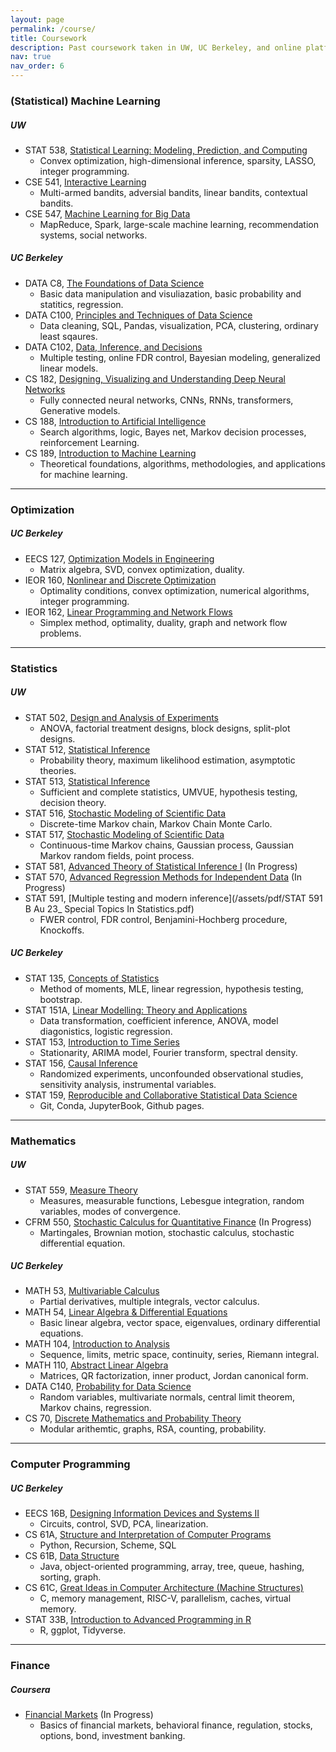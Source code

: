 ```yaml
---
layout: page
permalink: /course/
title: Coursework
description: Past coursework taken in UW, UC Berkeley, and online platforms. Courses are summarized in selected keywords and organized by categories. 
nav: true
nav_order: 6
---
```


### (Statistical) Machine Learning

##### UW

- STAT 538, [Statistical Learning: Modeling, Prediction, and Computing](/assets/pdf/course/538_2024_syllabus.pdf)
    - Convex optimization, high-dimensional inference, sparsity, LASSO, integer programming.
- CSE 541, [Interactive Learning](https://courses.cs.washington.edu/courses/cse541/24sp/)
    - Multi-armed bandits, adversial bandits, linear bandits, contextual bandits.
- CSE 547, [Machine Learning for Big Data](https://courses.cs.washington.edu/courses/cse547/24sp/#:~:text=William%20Howard-%20Snyder.%20Oscar%20Liu.%20Content.%20What%20is)
    - MapReduce, Spark, large-scale machine learning, recommendation systems, social networks.

##### UC Berkeley

- DATA C8, [The Foundations of Data Science](https://www.data8.org/#:~:text=The%20course%20teaches%20critical%20concepts%20and%20skills%20in)
    - Basic data manipulation and visuliazation, basic probability and statitics, regression.
- DATA C100, [Principles and Techniques of Data Science](https://ds100.org/#:~:text=Prepare%20students%20for%20advanced%20Berkeley%20courses%20in%20data-management)
    - Data cleaning, SQL, Pandas, visualization, PCA, clustering, ordinary least sqaures.
- DATA C102, [Data, Inference, and Decisions](https://data102.org/#:~:text=Data%20102:%20Data,%20Inference,%20and%20Decisions.%20UC%20Berkeley.)
    - Multiple testing, online FDR control, Bayesian modeling, generalized linear models.
- CS 182, [Designing, Visualizing and Understanding Deep Neural Networks](https://cs182sp22.github.io/#:~:text=CS%20182%20/%20282A%20Spring%202022%20%20CS)
    - Fully connected neural networks, CNNs, RNNs, transformers, Generative models.
- CS 188, [Introduction to Artificial Intelligence](https://www2.eecs.berkeley.edu/Courses/CS188/#:~:text=Spring:%203.0-3.0%20hours%20of%20lecture%20and%201.0-1.5%20hours)
    - Search algorithms, logic, Bayes net, Markov decision processes, reinforcement Learning.
- CS 189, [Introduction to Machine Learning](https://www2.eecs.berkeley.edu/Courses/CS189/#:~:text=CS%20189.%20Introduction%20to%20Machine%20Learning.%20Catalog%20Description:)
    - Theoretical foundations, algorithms, methodologies, and applications for machine learning.

---

### Optimization

##### UC Berkeley

- EECS 127, [Optimization Models in Engineering](/assets/pdf/course/Optimization%20Models%20in%20Engineering%20(Spring%202022).pdf)
    - Matrix algebra, SVD, convex optimization, duality. 
- IEOR 160, [Nonlinear and Discrete Optimization](https://lavaei.ieor.berkeley.edu/Course_IEOR160_Fall_2022.html)
    - Optimality conditions, convex optimization, numerical algorithms, integer programming.
- IEOR 162, [Linear Programming and Network Flows](https://lavaei.ieor.berkeley.edu/Course_IEOR162_Fall_2022.html)
    - Simplex method, optimality, duality, graph and network flow problems.

---

### Statistics 

##### UW

- STAT 502, [Design and Analysis of Experiments](https://stat.uw.edu/academics/course-catalog/stat-502)
    - ANOVA, factorial treatment designs, block designs, split-plot designs.
- STAT 512, [Statistical Inference](https://stat.uw.edu/academics/course-catalog/stat-512)
    - Probability theory, maximum likelihood estimation, asymptotic theories.
- STAT 513, [Statistical Inference](https://stat.uw.edu/academics/course-catalog/stat-513)
    - Sufficient and complete statistics, UMVUE, hypothesis testing, decision theory.
- STAT 516, [Stochastic Modeling of Scientific Data](https://stat.uw.edu/academics/course-catalog/stat-516)
    - Discrete-time Markov chain, Markov Chain Monte Carlo.
- STAT 517, [Stochastic Modeling of Scientific Data](https://stat.uw.edu/academics/course-catalog/stat-517)
    - Continuous-time Markov chains, Gaussian process, Gaussian Markov random fields, point process.
- STAT 581, [Advanced Theory of Statistical Inference I](https://stat.uw.edu/academics/course-catalog/stat-581) (In Progress)
- STAT 570, [Advanced Regression Methods for Independent Data](https://stat.uw.edu/academics/course-catalog/stat-570) (In Progress)
- STAT 591, [Multiple testing and modern inference](/assets/pdf/STAT 591 B Au 23_ Special Topics In Statistics.pdf)
    - FWER control, FDR control, Benjamini-Hochberg procedure, Knockoffs.

##### UC Berkeley

- STAT 135, [Concepts of Statistics](https://stat135.berkeley.edu/)
    - Method of moments, MLE, linear regression, hypothesis testing, bootstrap.
- STAT 151A, [Linear Modelling: Theory and Applications](https://stat151a.berkeley.edu/)
    - Data transformation, coefficient inference, ANOVA, model diagonistics, logistic regression.
- STAT 153, [Introduction to Time Series](/assets/pdf/course/timeseriessyllabus.pdf)
    - Stationarity, ARIMA model, Fourier transform, spectral density.
- STAT 156, [Causal Inference](/assets/pdf/course/CausalInferenceSyllabus156.pdf)
    - Randomized experiments, unconfounded observational studies, sensitivity analysis, instrumental variables.
- STAT 159, [Reproducible and Collaborative Statistical Data Science](https://stat159.berkeley.edu/)
    - Git, Conda, JupyterBook, Github pages.

---

### Mathematics

##### UW

- STAT 559, [Measure Theory](https://stat.uw.edu/academics/course-catalog/stat-559)
    - Measures, measurable functions, Lebesgue integration, random variables, modes of convergence.
- CFRM 550, [Stochastic Calculus for Quantitative Finance](/assets/pdf/CFRM-550-syllabus-1.01.pdf) (In Progress)
    - Martingales, Brownian motion, stochastic calculus, stochastic differential equation.

##### UC Berkeley

- MATH 53, [Multivariable Calculus](https://math.berkeley.edu/courses/overview/lowerdivcourses/math53)
    - Partial derivatives, multiple integrals, vector calculus.
- MATH 54, [Linear Algebra & Differential Equations](https://math.berkeley.edu/courses/overview/lowerdivcourses/math54)
    - Basic linear algebra, vector space, eigenvalues, ordinary differential equations.
- MATH 104, [Introduction to Analysis](https://classes.berkeley.edu/content/2021-summer-math-104-004-lec-004)
    - Sequence, limits, metric space, continuity, series, Riemann integral.
- MATH 110, [Abstract Linear Algebra](https://classes.berkeley.edu/content/2021-summer-math-110-004-lec-004)
    - Matrices, QR factorization, inner product, Jordan canonical form.
- DATA C140, [Probability for Data Science](http://prob140.org/)
    - Random variables, multivariate normals, central limit theorem, Markov chains, regression.
- CS 70, [Discrete Mathematics and Probability Theory](https://www.eecs70.org/)
    - Modular arithemtic, graphs, RSA, counting, probability.

---

### Computer Programming

##### UC Berkeley

- EECS 16B, [Designing Information Devices and Systems II](https://eecs16b.org/)
    - Circuits, control, SVD, PCA, linearization.
- CS 61A, [Structure and Interpretation of Computer Programs](https://cs61a.org/)
    - Python, Recursion, Scheme, SQL
- CS 61B, [Data Structure](https://www2.eecs.berkeley.edu/Courses/CS61B/)
    - Java, object-oriented programming, array, tree, queue, hashing, sorting, graph.
- CS 61C, [Great Ideas in Computer Architecture (Machine Structures)](https://cs61c.org/fa24/?file=/lectures/pdf/lec01.pdf)
    - C, memory management, RISC-V, parallelism, caches, virtual memory.
- STAT 33B, [Introduction to Advanced Programming in R](https://stat33b.berkeley.edu/)
    - R, ggplot, Tidyverse.

---

### Finance

##### Coursera

- [Financial Markets](https://www.coursera.org/learn/financial-markets-global?msockid=0f6e13fe5a24602017e7073e5b9e619d) (In Progress)
    - Basics of financial markets, behavioral finance, regulation, stocks, options, bond, investment banking.
